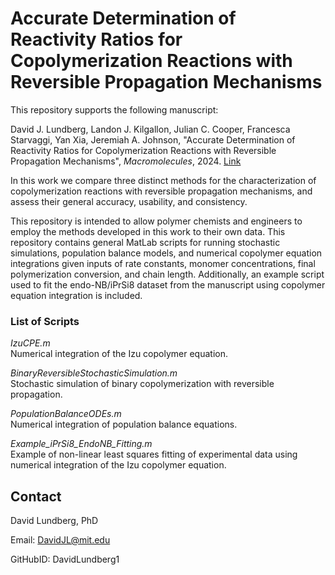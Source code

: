 # Accurate Determination of Reactivity Ratios for Copolymerization Reactions with Reversible Propagation Mechanisms
This repository supports the following manuscript:

David J. Lundberg, Landon J. Kilgallon, Julian C. Cooper, Francesca Starvaggi, Yan Xia, Jeremiah A. Johnson, "Accurate Determination of Reactivity Ratios for Copolymerization Reactions with Reversible Propagation Mechanisms", _Macromolecules_, 2024. [Link](https://doi.org/10.1021/acs.macromol.4c00835)

In this work we compare three distinct methods for the characterization of copolymerization reactions with reversible propagation mechanisms, and assess their general accuracy, usability, and consistency. 

This repository is intended to allow polymer chemists and engineers to employ the methods developed in this work to their own data.  This repository contains general MatLab scripts for running stochastic simulations, population balance models, and numerical copolymer equation integrations given inputs of rate constants, monomer concentrations, final polymerization conversion, and chain length. Additionally, an example script used to fit the endo-NB/iPrSi8 dataset from the manuscript using copolymer equation integration is included. 

### List of Scripts
_IzuCPE.m_ <br /> 
Numerical integration of the Izu copolymer equation.<br /> 

_BinaryReversibleStochasticSimulation.m_<br /> 
Stochastic simulation of binary copolymerization with reversible propagation.<br /> 

_PopulationBalanceODEs.m_<br /> 
Numerical integration of population balance equations.<br /> 

_Example_iPrSi8_EndoNB_Fitting.m_<br /> 
Example of non-linear least squares fitting of experimental data using numerical integration of the Izu copolymer equation. 

## Contact
  David Lundberg, PhD 
  
  Email: DavidJL@mit.edu
  
  GitHubID: DavidLundberg1
